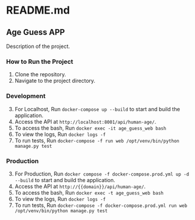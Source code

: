 # README.md

## Age Guess APP

Description of the project.

### How to Run the Project

1. Clone the repository.
2. Navigate to the project directory.

### Development
3. For Localhost, Run `docker-compose up --build` to start and build the application.
4. Access the API at `http://localhost:8001/api/human-age/`.
5. To access the bash, Run `docker exec -it age_guess_web bash`
6. To view the logs, Run `docker logs -f`
7. To run tests, Run `docker-compose -f run web /opt/venv/bin/python manage.py test`

### Production
3. For Production, Run `docker compose -f docker-compose.prod.yml up -d --build` to start and build the application.
4. Access the API at `http://{{domain}}/api/human-age/`.
5. To access the bash, Run `docker exec -t age_guess_web bash`
6. To view the logs, Run `docker logs -f`
7. To run tests, Run `docker-compose -f docker-compose.prod.yml run web /opt/venv/bin/python manage.py test`
